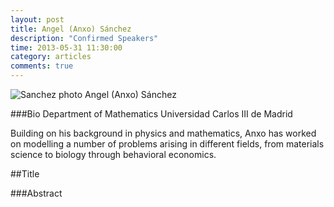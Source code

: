 ```yaml
---
layout: post
title: Angel (Anxo) Sánchez
description: "Confirmed Speakers"
time: 2013-05-31 11:30:00
category: articles
comments: true  
---
```


<footer class="entry-meta">
<img src="{{ site.url }}/images/sanchez.png" alt="Sanchez photo">
<span class="author vcard" itemprop="author" itemscope itemtype="http://schema.org/Person">Angel (Anxo) Sánchez</a></span></span>
</footer>

###Bio
Department of Mathematics
Universidad Carlos III de Madrid

Building on his background in physics and mathematics, Anxo has worked on modelling a number of problems arising in different fields, from materials science to biology through behavioral economics.

##Title

###Abstract